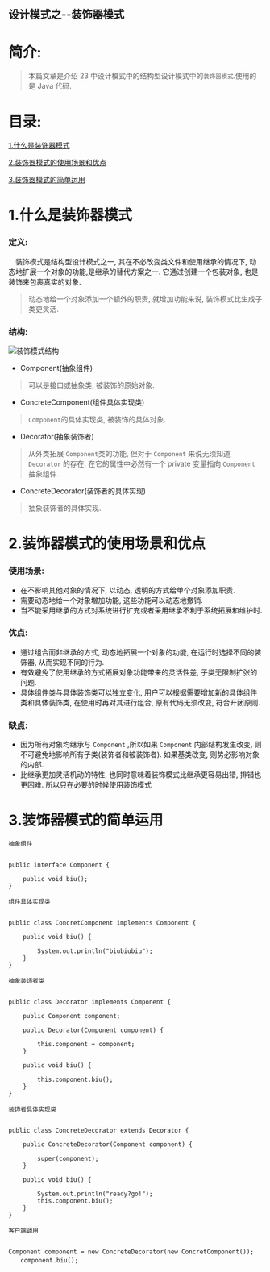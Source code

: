 设计模式之--装饰器模式
-------------

# 简介:
> 本篇文章是介绍 23 中设计模式中的结构型设计模式中的`装饰器模式`.使用的是 Java 代码.

# 目录:
[1.什么是装饰器模式](#1)

[2.装饰器模式的使用场景和优点](#2)

[3.装饰器模式的简单运用](#3)


# <span id = "1">**1.什么是装饰器模式**</span>
### 定义:
&ensp;&ensp;装饰模式是结构型设计模式之一, 其在不必改变类文件和使用继承的情况下, 动态地扩展一个对象的功能,是继承的替代方案之一. 它通过创建一个包装对象, 也是装饰来包裹真实的对象.
> 动态地给一个对象添加一个额外的职责, 就增加功能来说, 装饰模式比生成子类更灵活.

### 结构:

![装饰模式结构](https://ss0.bdstatic.com/70cFvHSh_Q1YnxGkpoWK1HF6hhy/it/u=2297707099,3143446125&fm=26&gp=0.jpg)

- Component(抽象组件)
> 可以是接口或抽象类, 被装饰的原始对象.

- ConcreteComponent(组件具体实现类)
> `Component`的具体实现类, 被装饰的具体对象.

- Decorator(抽象装饰者)
> 从外类拓展 `Component`类的功能, 但对于 `Component` 来说无须知道 `Decorator` 的存在. 在它的属性中必然有一个 private 变量指向 `Component` 抽象组件.

- ConcreteDecorator(装饰者的具体实现)
> 抽象装饰者的具体实现.


# <span id = "2">**2.装饰器模式的使用场景和优点**</span>

### 使用场景:

- 在不影响其他对象的情况下, 以动态, 透明的方式给单个对象添加职责.
- 需要动态地给一个对象增加功能, 这些功能可以动态地撤销.
- 当不能采用继承的方式对系统进行扩充或者采用继承不利于系统拓展和维护时.

### 优点:
- 通过组合而非继承的方式, 动态地拓展一个对象的功能, 在运行时选择不同的装饰器, 从而实现不同的行为.
- 有效避免了使用继承的方式拓展对象功能带来的灵活性差, 子类无限制扩张的问题.
- 具体组件类与具体装饰类可以独立变化, 用户可以根据需要增加新的具体组件类和具体装饰类, 在使用时再对其进行组合, 原有代码无须改变, 符合开闭原则.


### 缺点:
- 因为所有对象均继承与 `Component` ,所以如果 `Component` 内部结构发生改变, 则不可避免地影响所有子类(装饰者和被装饰者). 如果基类改变, 则势必影响对象的内部.
- 比继承更加灵活机动的特性, 也同时意味着装饰模式比继承更容易出错, 排错也更困难. 所以只在必要的时候使用装饰模式


# <span id = "3">**3.装饰器模式的简单运用**</span>

`抽象组件`
```

public interface Component {
    
    public void biu();
}

```

`组件具体实现类`
```

public class ConcretComponent implements Component {

    public void biu() {
        
        System.out.println("biubiubiu");
    }
}

```

`抽象装饰者类`
```

public class Decorator implements Component {

    public Component component;
    
    public Decorator(Component component) {
        
        this.component = component;
    }
    
    public void biu() {
        
        this.component.biu();
    }
}

```

`装饰者具体实现类`
```

public class ConcreteDecorator extends Decorator {

    public ConcreteDecorator(Component component) {

        super(component);
    }

    public void biu() {
        
        System.out.println("ready?go!");
        this.component.biu();
    }
}

```

`客户端调用`
```

Component component = new ConcreteDecorator(new ConcretComponent());
　　component.biu();

```